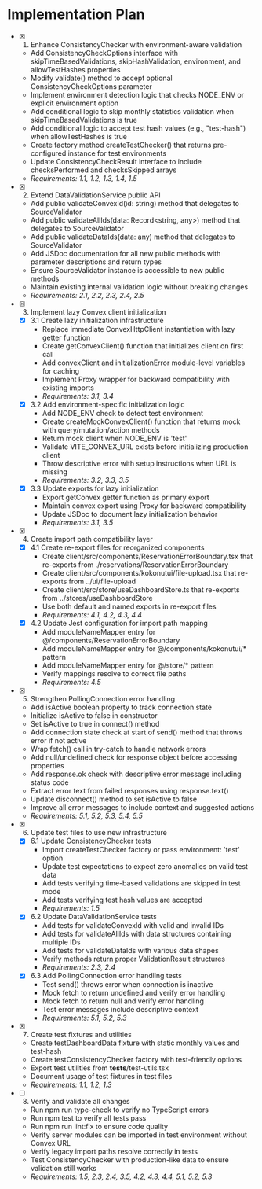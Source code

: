 # Implementation Plan

- [x] 1. Enhance ConsistencyChecker with environment-aware validation
  - Add ConsistencyCheckOptions interface with skipTimeBasedValidations, skipHashValidation, environment, and allowTestHashes properties
  - Modify validate() method to accept optional ConsistencyCheckOptions parameter
  - Implement environment detection logic that checks NODE_ENV or explicit environment option
  - Add conditional logic to skip monthly statistics validation when skipTimeBasedValidations is true
  - Add conditional logic to accept test hash values (e.g., "test-hash") when allowTestHashes is true
  - Create factory method createTestChecker() that returns pre-configured instance for test environments
  - Update ConsistencyCheckResult interface to include checksPerformed and checksSkipped arrays
  - _Requirements: 1.1, 1.2, 1.3, 1.4, 1.5_

- [x] 2. Extend DataValidationService public API
  - Add public validateConvexId(id: string) method that delegates to SourceValidator
  - Add public validateAllIds(data: Record<string, any>) method that delegates to SourceValidator
  - Add public validateDataIds(data: any) method that delegates to SourceValidator
  - Add JSDoc documentation for all new public methods with parameter descriptions and return types
  - Ensure SourceValidator instance is accessible to new public methods
  - Maintain existing internal validation logic without breaking changes
  - _Requirements: 2.1, 2.2, 2.3, 2.4, 2.5_

- [x] 3. Implement lazy Convex client initialization
  - [x] 3.1 Create lazy initialization infrastructure
    - Replace immediate ConvexHttpClient instantiation with lazy getter function
    - Create getConvexClient() function that initializes client on first call
    - Add convexClient and initializationError module-level variables for caching
    - Implement Proxy wrapper for backward compatibility with existing imports
    - _Requirements: 3.1, 3.4_
  - [x] 3.2 Add environment-specific initialization logic
    - Add NODE_ENV check to detect test environment
    - Create createMockConvexClient() function that returns mock with query/mutation/action methods
    - Return mock client when NODE_ENV is 'test'
    - Validate VITE_CONVEX_URL exists before initializing production client
    - Throw descriptive error with setup instructions when URL is missing
    - _Requirements: 3.2, 3.3, 3.5_
  - [x] 3.3 Update exports for lazy initialization
    - Export getConvex getter function as primary export
    - Maintain convex export using Proxy for backward compatibility
    - Update JSDoc to document lazy initialization behavior
    - _Requirements: 3.1, 3.5_

- [x] 4. Create import path compatibility layer
  - [x] 4.1 Create re-export files for reorganized components
    - Create client/src/components/ReservationErrorBoundary.tsx that re-exports from ./reservations/ReservationErrorBoundary
    - Create client/src/components/kokonutui/file-upload.tsx that re-exports from ../ui/file-upload
    - Create client/src/store/useDashboardStore.ts that re-exports from ../stores/useDashboardStore
    - Use both default and named exports in re-export files
    - _Requirements: 4.1, 4.2, 4.3, 4.4_
  - [x] 4.2 Update Jest configuration for import path mapping
    - Add moduleNameMapper entry for @/components/ReservationErrorBoundary
    - Add moduleNameMapper entry for @/components/kokonutui/\* pattern
    - Add moduleNameMapper entry for @/store/\* pattern
    - Verify mappings resolve to correct file paths
    - _Requirements: 4.5_

- [x] 5. Strengthen PollingConnection error handling
  - Add isActive boolean property to track connection state
  - Initialize isActive to false in constructor
  - Set isActive to true in connect() method
  - Add connection state check at start of send() method that throws error if not active
  - Wrap fetch() call in try-catch to handle network errors
  - Add null/undefined check for response object before accessing properties
  - Add response.ok check with descriptive error message including status code
  - Extract error text from failed responses using response.text()
  - Update disconnect() method to set isActive to false
  - Improve all error messages to include context and suggested actions
  - _Requirements: 5.1, 5.2, 5.3, 5.4, 5.5_

- [x] 6. Update test files to use new infrastructure
  - [x] 6.1 Update ConsistencyChecker tests
    - Import createTestChecker factory or pass environment: 'test' option
    - Update test expectations to expect zero anomalies on valid test data
    - Add tests verifying time-based validations are skipped in test mode
    - Add tests verifying test hash values are accepted
    - _Requirements: 1.5_
  - [x] 6.2 Update DataValidationService tests
    - Add tests for validateConvexId with valid and invalid IDs
    - Add tests for validateAllIds with data structures containing multiple IDs
    - Add tests for validateDataIds with various data shapes
    - Verify methods return proper ValidationResult structures
    - _Requirements: 2.3, 2.4_
  - [x] 6.3 Add PollingConnection error handling tests
    - Test send() throws error when connection is inactive
    - Mock fetch to return undefined and verify error handling
    - Mock fetch to return null and verify error handling
    - Test error messages include descriptive context
    - _Requirements: 5.1, 5.2, 5.3_

- [x] 7. Create test fixtures and utilities
  - Create testDashboardData fixture with static monthly values and test-hash
  - Create testConsistencyChecker factory with test-friendly options
  - Export test utilities from **tests**/test-utils.tsx
  - Document usage of test fixtures in test files
  - _Requirements: 1.1, 1.2, 1.3_

- [ ] 8. Verify and validate all changes
  - Run npm run type-check to verify no TypeScript errors
  - Run npm test to verify all tests pass
  - Run npm run lint:fix to ensure code quality
  - Verify server modules can be imported in test environment without Convex URL
  - Verify legacy import paths resolve correctly in tests
  - Test ConsistencyChecker with production-like data to ensure validation still works
  - _Requirements: 1.5, 2.3, 2.4, 3.5, 4.2, 4.3, 4.4, 5.1, 5.2, 5.3_
